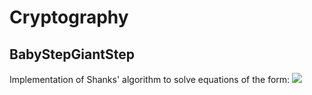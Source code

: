 # Cryptography
## BabyStepGiantStep
Implementation of Shanks' algorithm to solve equations of the form: ![](https://github.com/at-vo/Cryptography/tree/main/BabyStepGiantStep) 
